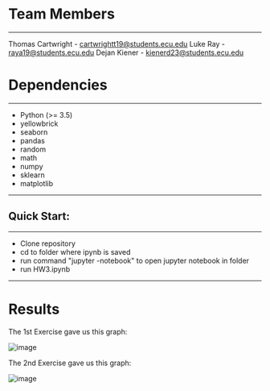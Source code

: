# Team Members
___
Thomas Cartwright - cartwrightt19@students.ecu.edu
Luke Ray - raya19@students.ecu.edu
Dejan Kiener - kienerd23@students.ecu.edu

# Dependencies
___
- Python (>= 3.5)
 - yellowbrick
 - seaborn
 - pandas
 - random
 - math
 - numpy
 - sklearn
 - matplotlib
---

## Quick Start:

---
- Clone repository
- cd to folder where ipynb is saved
- run command "jupyter -notebook" to open jupyter notebook in folder
- run HW3.ipynb
---

# Results
The 1st Exercise gave us this graph:

![image]((https://i.gyazo.com/588c632505632231a1fcc645077e8caa.png))

The 2nd Exercise gave us this graph:

![image](https://i.gyazo.com/46266b8698f68e3ce76d3f7f7acb5913.png)
